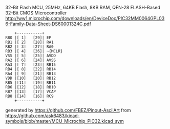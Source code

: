 32-Bit Flash MCU, 25MHz, 64KB Flash, 8KB RAM, QFN-28
FLASH-Based 32-Bit CMOS Microcontroller
http://ww1.microchip.com/downloads/en/DeviceDoc/PIC32MM0064GPL036-Family-Data-Sheet-DS60001324C.pdf


	    +-----------+
	RBO |[ 1]   [29]| EP
	RB1 |[ 2]   [28]| RA1
	RB2 |[ 3]   [27]| RA0
	RB3 |[ 4]   [26]| ~{MCLR}
	VSS |[ 5]   [25]| AVDD
	RA2 |[ 6]   [24]| AVSS
	RA3 |[ 7]   [23]| RB15
	RB4 |[ 8]   [22]| RB14
	RA4 |[ 9]   [21]| RB13
	VDD |[10]   [20]| RB12
	RB5 |[11]   [19]| RB11
	RB6 |[12]   [18]| RB10
	RB7 |[13]   [17]| VCAP
	RB8 |[14]   [16]| RC9
	    +-----------+


generated by https://github.com/FBEZ/Pinout-AsciiArt from https://github.com/ask6483/kicad-symbols/blob/master/MCU_Microchip_PIC32.kicad_sym